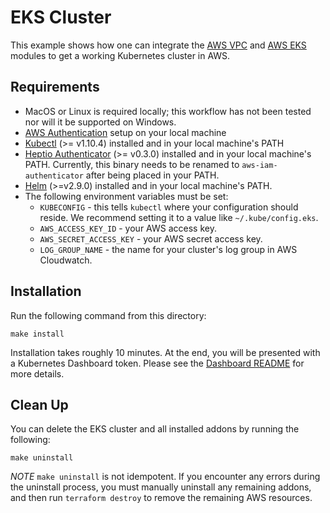 # EKS Cluster
This example shows how one can integrate the [AWS VPC](https://registry.terraform.io/modules/terraform-aws-modules/vpc/aws) and [AWS EKS](https://registry.terraform.io/modules/terraform-aws-modules/eks/aws) modules to get a working Kubernetes cluster in AWS. 

## Requirements

* MacOS or Linux is required locally; this workflow has not been tested nor will it be supported on Windows.
* [AWS Authentication](https://www.terraform.io/docs/providers/aws/index.html#authentication) setup on your local machine
* [Kubectl](https://kubernetes.io/docs/tasks/tools/install-kubectl/) (>= v1.10.4) installed and in your local machine's PATH
* [Heptio Authenticator](https://github.com/heptio/authenticator) (>= v0.3.0) installed and in your local machine's PATH. Currently, this binary needs to be renamed to `aws-iam-authenticator` after being placed in your PATH.
* [Helm](https://github.com/kubernetes/helm) (>=v2.9.0) installed and in your local machine's PATH.
* The following environment variables must be set:
  * `KUBECONFIG` - this tells `kubectl` where your configuration should reside. We recommend setting it to a value like `~/.kube/config.eks`.
  * `AWS_ACCESS_KEY_ID` - your AWS access key.
  * `AWS_SECRET_ACCESS_KEY` - your AWS secret access key.
  * `LOG_GROUP_NAME` - the name for your cluster's log group in AWS Cloudwatch.

## Installation

Run the following command from this directory:

```
make install
```

Installation takes roughly 10 minutes. At the end, you will be presented with a Kubernetes Dashboard token. Please see the [Dashboard README](addons/dashboard/README.md) for more details.

## Clean Up

You can delete the EKS cluster and all installed addons by running the following:

```
make uninstall
```

*NOTE* `make uninstall` is not idempotent. If you encounter any errors during the uninstall process, you must manually uninstall any remaining addons, and then run `terraform destroy` to remove the remaining AWS resources. 
